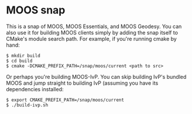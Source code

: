 # MOOS snap

This is a snap of MOOS, MOOS Essentials, and MOOS Geodesy. You can also use it
for building MOOS clients simply by adding the snap itself to CMake's module
search path. For example, if you're running cmake by hand:

    $ mkdir build
    $ cd build
    $ cmake -DCMAKE_PREFIX_PATH=/snap/moos/current <path to src>

Or perhaps you're building MOOS-IvP. You can skip building IvP's bundled MOOS
and jump straight to building IvP (assuming you have its dependencies
installed:

    $ export CMAKE_PREFIX_PATH=/snap/moos/current
    $ ./build-ivp.sh
